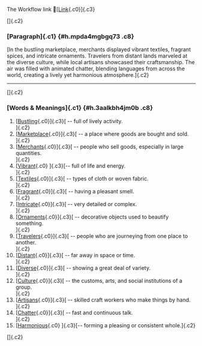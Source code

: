 The Workflow link
👏[[Link](https://www.google.com/url?q=http://www.google.com&sa=D&source=editors&ust=1759585137977896&usg=AOvVaw2fkUbj3K0xW7lP-wLyo3ui){.c0}]{.c3}

[]{.c2}

### [Paragraph]{.c1} {#h.mpda4mgbgq73 .c8}

[In the bustling marketplace, merchants displayed vibrant textiles,
fragrant spices, and intricate ornaments. Travelers from distant lands
marveled at the diverse culture, while local artisans showcased their
craftsmanship. The air was filled with animated chatter, blending
languages from across the world, creating a lively yet harmonious
atmosphere.]{.c2}

------------------------------------------------------------------------

[]{.c2}

### [Words & Meanings]{.c1} {#h.3aalkbh4jm0b .c8}

1.  [[Bustling](https://www.google.com/url?q=http://www.google.com&sa=D&source=editors&ust=1759585137979749&usg=AOvVaw0m-oIVLzKvCIO4xJ74z3tp){.c0}]{.c3}[ --
    full of lively activity.\
    ]{.c2}
2.  [[Marketplace](https://www.google.com/url?q=http://www.google.com&sa=D&source=editors&ust=1759585137980082&usg=AOvVaw38h2Y-SrIuyc7uKMfMMPVz){.c0}]{.c3}[ --
    a place where goods are bought and sold.\
    ]{.c2}
3.  [[Merchants](https://www.google.com/url?q=http://www.google.com&sa=D&source=editors&ust=1759585137980390&usg=AOvVaw3hXKcJQCES4fXEKeiJhNAZ){.c0}]{.c3}[ --
    people who sell goods, especially in large quantities.\
    ]{.c2}
4.  [[Vibrant](https://www.google.com/url?q=http://www.google.com&sa=D&source=editors&ust=1759585137980759&usg=AOvVaw2MVfKlQuFmhRLrxE3yUx4p){.c0}
    ]{.c3}[-- full of life and energy.\
    ]{.c2}
5.  [[Textiles](https://www.google.com/url?q=http://www.google.com&sa=D&source=editors&ust=1759585137981029&usg=AOvVaw0Yufh_ngCPh66Dqvgn3Lfn){.c0}]{.c3}[ --
    types of cloth or woven fabric.\
    ]{.c2}
6.  [[Fragrant](https://www.google.com/url?q=http://www.google.com&sa=D&source=editors&ust=1759585137981310&usg=AOvVaw1b6YmAFZUwC8F5D-yEW6LE){.c0}]{.c3}[ --
    having a pleasant smell.\
    ]{.c2}
7.  [[Intricate](https://www.google.com/url?q=http://www.google.com&sa=D&source=editors&ust=1759585137981553&usg=AOvVaw3xkiOWbO_fO7mVyik6owSq){.c0}]{.c3}[ --
    very detailed or complex.\
    ]{.c2}
8.  [[Ornaments](https://www.google.com/url?q=http://www.google.com&sa=D&source=editors&ust=1759585137981822&usg=AOvVaw1VoJDxCaVFA-XGiSsB5y1z){.c0}]{.c3}[ --
    decorative objects used to beautify something.\
    ]{.c2}
9.  [[Travelers](https://www.google.com/url?q=http://www.google.com&sa=D&source=editors&ust=1759585137982114&usg=AOvVaw2RCxlam7RajHZodDv8Fnli){.c0}]{.c3}[ --
    people who are journeying from one place to another.\
    ]{.c2}
10. [[Distant](https://www.google.com/url?q=http://www.google.com&sa=D&source=editors&ust=1759585137982464&usg=AOvVaw0v0Y2Gf-IHvxI7NdyPEPec){.c0}]{.c3}[ --
    far away in space or time.\
    ]{.c2}
11. [[Diverse](https://www.google.com/url?q=http://www.google.com&sa=D&source=editors&ust=1759585137982768&usg=AOvVaw3eyMgT_LEbJLfk0v7_bu4q){.c0}]{.c3}[ --
    showing a great deal of variety.\
    ]{.c2}
12. [[Culture](https://www.google.com/url?q=http://www.google.com&sa=D&source=editors&ust=1759585137983046&usg=AOvVaw3nr1ALgjwUg9hifqB5fxGj){.c0}]{.c3}[ --
    the customs, arts, and social institutions of a group.\
    ]{.c2}
13. [[Artisans](https://www.google.com/url?q=http://www.google.com&sa=D&source=editors&ust=1759585137983447&usg=AOvVaw3zVzicRBJTNQn5ctOj8b0Z){.c0}]{.c3}[ --
    skilled craft workers who make things by hand.\
    ]{.c2}
14. [[Chatter](https://www.google.com/url?q=http://www.google.com&sa=D&source=editors&ust=1759585137983784&usg=AOvVaw3a0rrJwGmBAPxubsPB4EMB){.c0}]{.c3}[ --
    fast and continuous talk.\
    ]{.c2}
15. [[Harmonious](https://www.google.com/url?q=http://www.google.com&sa=D&source=editors&ust=1759585137984008&usg=AOvVaw2NATNv1JVWoUMumRBDpU2X){.c0}
    ]{.c3}[-- forming a pleasing or consistent whole.]{.c2}

[]{.c2}
